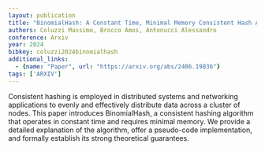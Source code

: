 ```yaml
---
layout: publication
title: "BinomialHash: A Constant Time, Minimal Memory Consistent Hash Algorithm"
authors: Coluzzi Massimo, Brocco Amos, Antonucci Alessandro
conference: Arxiv
year: 2024
bibkey: coluzzi2024binomialhash
additional_links:
  - {name: "Paper", url: "https://arxiv.org/abs/2406.19836"}
tags: ['ARXIV']
---
```

Consistent hashing is employed in distributed systems and networking
applications to evenly and effectively distribute data across a cluster of
nodes. This paper introduces BinomialHash, a consistent hashing algorithm that
operates in constant time and requires minimal memory. We provide a detailed
explanation of the algorithm, offer a pseudo-code implementation, and formally
establish its strong theoretical guarantees.
